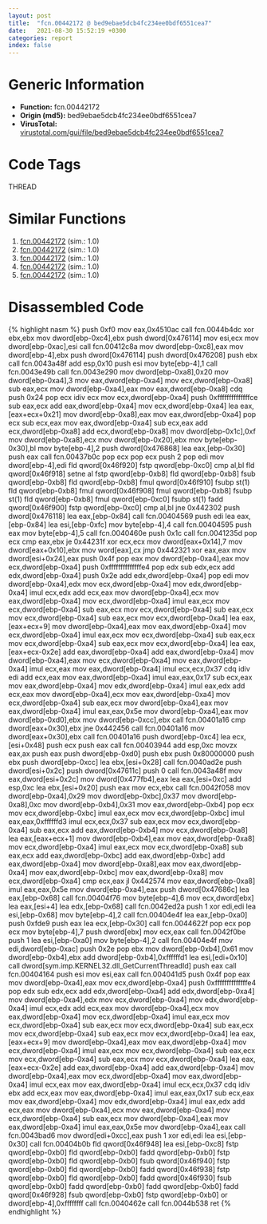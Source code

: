 ```yaml
---
layout: post
title:  "fcn.00442172 @ bed9ebae5dcb4fc234ee0bdf6551cea7"
date:   2021-08-30 15:52:19 +0300
categories: report
index: false
---
```


# Generic Information
- **Function:** fcn.00442172
- **Origin (md5):** bed9ebae5dcb4fc234ee0bdf6551cea7
- **VirusTotal:** [virustotal.com/gui/file/bed9ebae5dcb4fc234ee0bdf6551cea7][virustotal_ref]

# Code Tags
<span class="tag" id="THREAD">THREAD</span>


# Similar Functions

1. [fcn.00442172][similar_1_ref] (sim.: 1.0)
2. [fcn.00442172][similar_2_ref] (sim.: 1.0)
3. [fcn.00442172][similar_3_ref] (sim.: 1.0)
4. [fcn.00442172][similar_4_ref] (sim.: 1.0)
5. [fcn.00442172][similar_5_ref] (sim.: 1.0)


# Disassembled Code

{% highlight nasm %}
push 0xf0
mov eax,0x4510ac
call fcn.0044b4dc
xor ebx,ebx
mov dword[ebp-0xc4],ebx
push dword[0x476114]
mov esi,ecx
mov dword[ebp-0xac],esi
call fcn.00412c8a
mov dword[ebp-0xc8],eax
mov dword[ebp-4],ebx
push dword[0x476114]
push dword[0x476208]
push ebx
call fcn.0043a48f
add esp,0x10
push esi
mov byte[ebp-4],1
call fcn.0043e49b
call fcn.0043e290
mov dword[ebp-0xa8],0x20
mov dword[ebp-0xa4],3
mov eax,dword[ebp-0xa4]
mov ecx,dword[ebp-0xa8]
sub eax,ecx
mov dword[ebp-0xa4],eax
mov eax,dword[ebp-0xa8]
cdq
push 0x24
pop ecx
idiv ecx
mov ecx,dword[ebp-0xa4]
push 0xffffffffffffffce
sub eax,ecx
add eax,dword[ebp-0xa4]
mov ecx,dword[ebp-0xa4]
lea eax,[eax+ecx+0x21]
mov dword[ebp-0xa8],eax
mov eax,dword[ebp-0xa4]
pop ecx
sub ecx,eax
mov eax,dword[ebp-0xa4]
sub ecx,eax
add ecx,dword[ebp-0xa8]
add ecx,dword[ebp-0xa8]
mov dword[ebp-0x1c],0xf
mov dword[ebp-0xa8],ecx
mov dword[ebp-0x20],ebx
mov byte[ebp-0x30],bl
mov byte[ebp-4],2
push dword[0x476868]
lea eax,[ebp-0x30]
push eax
call fcn.00437b0c
pop ecx
pop ecx
push 2
pop edi
mov dword[ebp-4],edi
fld qword[0x46f920]
fstp qword[ebp-0xc0]
cmp al,bl
fld qword[0x46f918]
setne al
fstp qword[ebp-0xb8]
fld qword[ebp-0xb8]
fsub qword[ebp-0xb8]
fld qword[ebp-0xb8]
fmul qword[0x46f910]
fsubp st(1)
fld qword[ebp-0xb8]
fmul qword[0x46f908]
fmul qword[ebp-0xb8]
fsubp st(1)
fld qword[ebp-0xb8]
fmul qword[ebp-0xc0]
fsubp st(1)
fadd qword[0x46f900]
fstp qword[ebp-0xc0]
cmp al,bl
jne 0x442302
push dword[0x476118]
lea eax,[ebp-0x84]
call fcn.00404569
push edi
lea eax,[ebp-0x84]
lea esi,[ebp-0xfc]
mov byte[ebp-4],4
call fcn.00404595
push eax
mov byte[ebp-4],5
call fcn.0040460e
push 0x1c
call fcn.0041235d
pop ecx
cmp eax,ebx
je 0x44231f
xor ecx,ecx
mov dword[eax+0x14],7
mov dword[eax+0x10],ebx
mov word[eax],cx
jmp 0x442321
xor eax,eax
mov dword[esi+0x24],eax
push 0x4f
pop eax
mov dword[ebp-0xa4],eax
mov ecx,dword[ebp-0xa4]
push 0xffffffffffffffe4
pop edx
sub edx,ecx
add edx,dword[ebp-0xa4]
push 0x2e
add edx,dword[ebp-0xa4]
pop edi
mov dword[ebp-0xa4],edx
mov ecx,dword[ebp-0xa4]
mov edx,dword[ebp-0xa4]
imul ecx,edx
add ecx,eax
mov dword[ebp-0xa4],ecx
mov eax,dword[ebp-0xa4]
mov ecx,dword[ebp-0xa4]
imul eax,ecx
mov ecx,dword[ebp-0xa4]
sub eax,ecx
mov ecx,dword[ebp-0xa4]
sub eax,ecx
mov ecx,dword[ebp-0xa4]
sub eax,ecx
mov ecx,dword[ebp-0xa4]
lea eax,[eax+ecx+9]
mov dword[ebp-0xa4],eax
mov eax,dword[ebp-0xa4]
mov ecx,dword[ebp-0xa4]
imul eax,ecx
mov ecx,dword[ebp-0xa4]
sub eax,ecx
mov ecx,dword[ebp-0xa4]
sub eax,ecx
mov ecx,dword[ebp-0xa4]
lea eax,[eax+ecx-0x2e]
add eax,dword[ebp-0xa4]
add eax,dword[ebp-0xa4]
mov dword[ebp-0xa4],eax
mov ecx,dword[ebp-0xa4]
mov eax,dword[ebp-0xa4]
imul ecx,eax
mov eax,dword[ebp-0xa4]
imul ecx,ecx,0x37
cdq
idiv edi
add ecx,eax
mov eax,dword[ebp-0xa4]
imul eax,eax,0x17
sub ecx,eax
mov eax,dword[ebp-0xa4]
mov edx,dword[ebp-0xa4]
imul eax,edx
add ecx,eax
mov dword[ebp-0xa4],ecx
mov eax,dword[ebp-0xa4]
mov ecx,dword[ebp-0xa4]
sub eax,ecx
mov dword[ebp-0xa4],eax
mov eax,dword[ebp-0xa4]
imul eax,eax,0x5e
mov dword[ebp-0xa4],eax
mov dword[ebp-0xd0],ebx
mov dword[ebp-0xcc],ebx
call fcn.00401a16
cmp dword[eax+0x30],ebx
jne 0x442456
call fcn.00401a16
mov dword[eax+0x30],ebx
call fcn.00401a16
push dword[ebp-0xc4]
lea ecx,[esi+0x48]
push ecx
push eax
call fcn.00403944
add esp,0xc
movzx eax,ax
push eax
push dword[ebp-0xd0]
push ebx
push 0x80000000
push ebx
push dword[ebp-0xcc]
lea ebx,[esi+0x28]
call fcn.0040ad2e
push dword[esi+0x2c]
push dword[0x47611c]
push 0
call fcn.0043a48f
mov eax,dword[esi+0x2c]
mov dword[0x477fb4],eax
lea eax,[esi+0xc]
add esp,0xc
lea ebx,[esi+0x20]
push eax
mov ecx,ebx
call fcn.0042f058
mov dword[ebp-0xa4],0x29
mov dword[ebp-0xbc],0x37
mov dword[ebp-0xa8],0xc
mov dword[ebp-0xb4],0x31
mov eax,dword[ebp-0xb4]
pop ecx
mov ecx,dword[ebp-0xbc]
imul eax,ecx
mov ecx,dword[ebp-0xbc]
imul eax,eax,0xffffffd3
imul ecx,ecx,0x37
sub eax,ecx
mov ecx,dword[ebp-0xa4]
sub eax,ecx
add eax,dword[ebp-0xb4]
mov ecx,dword[ebp-0xa8]
lea eax,[eax+ecx+1]
mov dword[ebp-0xb4],eax
mov eax,dword[ebp-0xa8]
mov ecx,dword[ebp-0xa4]
imul eax,ecx
mov ecx,dword[ebp-0xa8]
sub eax,ecx
add eax,dword[ebp-0xbc]
add eax,dword[ebp-0xbc]
add eax,dword[ebp-0xa4]
mov dword[ebp-0xa8],eax
mov eax,dword[ebp-0xa4]
mov eax,dword[ebp-0xbc]
mov eax,dword[ebp-0xa8]
mov ecx,dword[ebp-0xa4]
cmp ecx,eax
jl 0x442574
mov eax,dword[ebp-0xa8]
imul eax,eax,0x5e
mov dword[ebp-0xa4],eax
push dword[0x47686c]
lea eax,[ebp-0x68]
call fcn.00404f76
mov byte[ebp-4],6
mov ecx,dword[ebx]
lea eax,[esi+4]
lea edx,[ebp-0x68]
call fcn.0042ed2a
push 1
xor edi,edi
lea esi,[ebp-0x68]
mov byte[ebp-4],2
call fcn.00404e4f
lea eax,[ebp-0xa0]
push 0xfde9
push eax
lea ecx,[ebp-0x30]
call fcn.0044622f
pop ecx
pop ecx
mov byte[ebp-4],7
push dword[ebx]
mov ecx,eax
call fcn.0042f0be
push 1
lea esi,[ebp-0xa0]
mov byte[ebp-4],2
call fcn.00404e4f
mov edi,dword[ebp-0xac]
push 0x2e
pop ebx
mov dword[ebp-0xb4],0x61
mov dword[ebp-0xb4],ebx
add dword[ebp-0xb4],0xffffffd1
lea esi,[edi+0x10]
call dword[sym.imp.KERNEL32.dll_GetCurrentThreadId]
push eax
call fcn.00404164
push esi
mov esi,eax
call fcn.004041d5
push 0x4f
pop eax
mov dword[ebp-0xa4],eax
mov ecx,dword[ebp-0xa4]
push 0xffffffffffffffe4
pop edx
sub edx,ecx
add edx,dword[ebp-0xa4]
add edx,dword[ebp-0xa4]
mov dword[ebp-0xa4],edx
mov ecx,dword[ebp-0xa4]
mov edx,dword[ebp-0xa4]
imul ecx,edx
add ecx,eax
mov dword[ebp-0xa4],ecx
mov eax,dword[ebp-0xa4]
mov ecx,dword[ebp-0xa4]
imul eax,ecx
mov ecx,dword[ebp-0xa4]
sub eax,ecx
mov ecx,dword[ebp-0xa4]
sub eax,ecx
mov ecx,dword[ebp-0xa4]
sub eax,ecx
mov ecx,dword[ebp-0xa4]
lea eax,[eax+ecx+9]
mov dword[ebp-0xa4],eax
mov eax,dword[ebp-0xa4]
mov ecx,dword[ebp-0xa4]
imul eax,ecx
mov ecx,dword[ebp-0xa4]
sub eax,ecx
mov ecx,dword[ebp-0xa4]
sub eax,ecx
mov ecx,dword[ebp-0xa4]
lea eax,[eax+ecx-0x2e]
add eax,dword[ebp-0xa4]
add eax,dword[ebp-0xa4]
mov dword[ebp-0xa4],eax
mov ecx,dword[ebp-0xa4]
mov eax,dword[ebp-0xa4]
imul ecx,eax
mov eax,dword[ebp-0xa4]
imul ecx,ecx,0x37
cdq
idiv ebx
add ecx,eax
mov eax,dword[ebp-0xa4]
imul eax,eax,0x17
sub ecx,eax
mov eax,dword[ebp-0xa4]
mov edx,dword[ebp-0xa4]
imul eax,edx
add ecx,eax
mov dword[ebp-0xa4],ecx
mov eax,dword[ebp-0xa4]
mov ecx,dword[ebp-0xa4]
sub eax,ecx
mov dword[ebp-0xa4],eax
mov eax,dword[ebp-0xa4]
imul eax,eax,0x5e
mov dword[ebp-0xa4],eax
call fcn.0043bad6
mov dword[edi+0xcc],eax
push 1
xor edi,edi
lea esi,[ebp-0x30]
call fcn.00404b0b
fld qword[0x46f948]
lea esi,[ebp-0xc8]
fstp qword[ebp-0xb0]
fld qword[ebp-0xb0]
fadd qword[ebp-0xb0]
fstp qword[ebp-0xb0]
fld qword[ebp-0xb0]
fsub qword[0x46f940]
fstp qword[ebp-0xb0]
fld qword[ebp-0xb0]
fadd qword[0x46f938]
fstp qword[ebp-0xb0]
fld qword[ebp-0xb0]
fadd qword[0x46f930]
fsub qword[ebp-0xb0]
fadd qword[ebp-0xb0]
fadd qword[ebp-0xb0]
fadd qword[0x46f928]
fsub qword[ebp-0xb0]
fstp qword[ebp-0xb0]
or dword[ebp-4],0xffffffff
call fcn.0040462e
call fcn.0044b538
ret
{% endhighlight %}


[similar_1_ref]: /report/fcn.00442172@b49682c7791beec133296706671e7cb3
[similar_2_ref]: /report/fcn.00442172@3aa98225e51cbcae2d334c8b6b4ed9fd
[similar_3_ref]: /report/fcn.00442172@e83552e81a6f265fd7baa50402d3d47d
[similar_4_ref]: /report/fcn.00442172@6e426bd8e348fab7a17ba317fb0f2d87
[similar_5_ref]: /report/fcn.00442172@7307643b343733b7fbd7b4b4fb482515
[virustotal_ref]: https://www.virustotal.com/gui/file/bed9ebae5dcb4fc234ee0bdf6551cea7